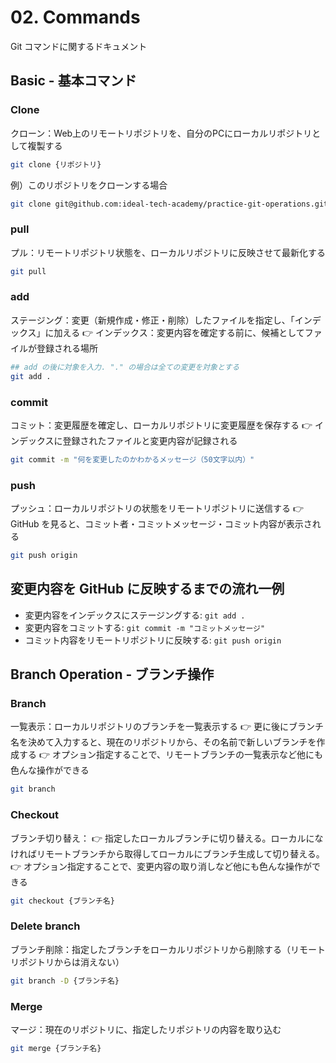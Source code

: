 # 02. Commands
Git コマンドに関するドキュメント


## Basic - 基本コマンド

### Clone
クローン：Web上のリモートリポジトリを、自分のPCにローカルリポジトリとして複製する

```bash
git clone {リポジトリ}
```

例）このリポジトリをクローンする場合
```bash
git clone git@github.com:ideal-tech-academy/practice-git-operations.git
```

### pull
プル：リモートリポジトリ状態を、ローカルリポジトリに反映させて最新化する

```bash
git pull
```

### add
ステージング：変更（新規作成・修正・削除）したファイルを指定し、「インデックス」に加える
👉 インデックス：変更内容を確定する前に、候補としてファイルが登録される場所

```bash
## add の後に対象を入力. "." の場合は全ての変更を対象とする
git add .
```

### commit
コミット：変更履歴を確定し、ローカルリポジトリに変更履歴を保存する
👉 インデックスに登録されたファイルと変更内容が記録される

```bash
git commit -m "何を変更したのかわかるメッセージ（50文字以内）"
```

### push
プッシュ：ローカルリポジトリの状態をリモートリポジトリに送信する
👉 GitHub を見ると、コミット者・コミットメッセージ・コミット内容が表示される

```bash
git push origin
```

## 変更内容を GitHub に反映するまでの流れ一例

- 変更内容をインデックスにステージングする: `git add .`
- 変更内容をコミットする: `git commit -m "コミットメッセージ"`
- コミット内容をリモートリポジトリに反映する: `git push origin`

## Branch Operation - ブランチ操作

### Branch
一覧表示：ローカルリポジトリのブランチを一覧表示する
👉 更に後にブランチ名を決めて入力すると、現在のリポジトリから、その名前で新しいブランチを作成する
👉 オプション指定することで、リモートブランチの一覧表示など他にも色んな操作ができる

```bash
git branch
```

### Checkout
ブランチ切り替え：
👉 指定したローカルブランチに切り替える。ローカルになければリモートブランチから取得してローカルにブランチ生成して切り替える。
👉 オプション指定することで、変更内容の取り消しなど他にも色んな操作ができる

```bash
git checkout {ブランチ名}
```

### Delete branch
ブランチ削除：指定したブランチをローカルリポジトリから削除する（リモートリポジトリからは消えない）

```bash
git branch -D {ブランチ名}
```

### Merge
マージ：現在のリポジトリに、指定したリポジトリの内容を取り込む

```bash
git merge {ブランチ名}
```
